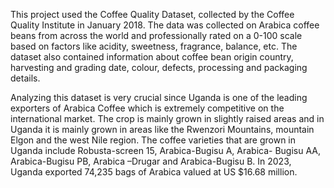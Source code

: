 This project used the  Coffee Quality Dataset, collected by the Coffee Quality Institute in January 2018. The data was collected on Arabica coffee beans from across the world and professionally rated on a 0-100 scale based on factors like acidity, sweetness, fragrance, balance, etc. The dataset also contained information about coffee bean origin country, harvesting and grading date, colour, defects, processing and packaging details.

Analyzing this dataset is very crucial since Uganda is one of the leading exporters of Arabica Coffee which is extremely competitive on the international market. The crop is mainly grown in slightly raised areas and in Uganda it is mainly grown in areas like the Rwenzori Mountains, mountain Elgon and the west Nile region. The coffee varieties that are grown in Uganda include Robusta-screen 15, Arabica-Bugisu A, Arabica- Bugisu AA, Arabica-Bugisu PB, Arabica –Drugar and Arabica-Bugisu B. In 2023, Uganda exported 74,235 bags of Arabica valued at US $16.68 million.
